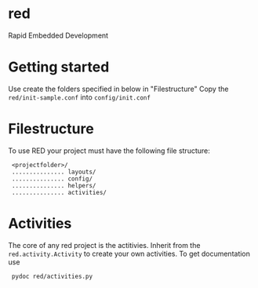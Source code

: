 red
===

Rapid Embedded Development

Getting started
===============
Use create the folders specified in below in "Filestructure"
Copy the `red/init-sample.conf` into `config/init.conf`


Filestructure
=============
To use RED your project must have the following file structure: 

     <projectfolder>/
     ............... layouts/
     ............... config/
     ............... helpers/
     ............... activities/

Activities
==========
The core of any red project is the actitivies.
Inherit from the `red.activity.Activity` to create your own activities. 
To get documentation use 

     pydoc red/activities.py


